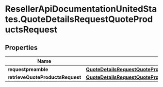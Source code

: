 # ResellerApiDocumentationUnitedStates.QuoteDetailsRequestQuoteProductsRequest

## Properties

Name | Type | Description | Notes
------------ | ------------- | ------------- | -------------
**requestpreamble** | [**QuoteDetailsRequestQuoteProductsRequestRequestpreamble**](QuoteDetailsRequestQuoteProductsRequestRequestpreamble.md) |  | [optional] 
**retrieveQuoteProductsRequest** | [**QuoteDetailsRequestQuoteProductsRequestRetrieveQuoteProductsRequest**](QuoteDetailsRequestQuoteProductsRequestRetrieveQuoteProductsRequest.md) |  | [optional] 


